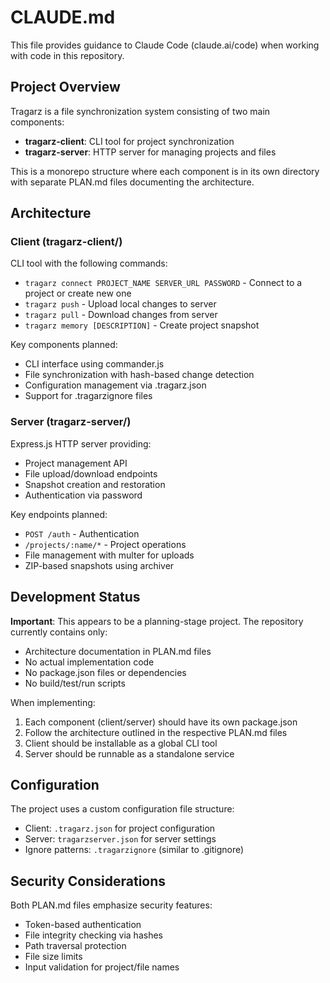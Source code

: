 # CLAUDE.md

This file provides guidance to Claude Code (claude.ai/code) when working with code in this repository.

## Project Overview

Tragarz is a file synchronization system consisting of two main components:
- **tragarz-client**: CLI tool for project synchronization
- **tragarz-server**: HTTP server for managing projects and files

This is a monorepo structure where each component is in its own directory with separate PLAN.md files documenting the architecture.

## Architecture

### Client (tragarz-client/)
CLI tool with the following commands:
- `tragarz connect PROJECT_NAME SERVER_URL PASSWORD` - Connect to a project or create new one
- `tragarz push` - Upload local changes to server
- `tragarz pull` - Download changes from server
- `tragarz memory [DESCRIPTION]` - Create project snapshot

Key components planned:
- CLI interface using commander.js
- File synchronization with hash-based change detection
- Configuration management via .tragarz.json
- Support for .tragarzignore files

### Server (tragarz-server/)
Express.js HTTP server providing:
- Project management API
- File upload/download endpoints
- Snapshot creation and restoration
- Authentication via password

Key endpoints planned:
- `POST /auth` - Authentication
- `/projects/:name/*` - Project operations
- File management with multer for uploads
- ZIP-based snapshots using archiver

## Development Status

**Important**: This appears to be a planning-stage project. The repository currently contains only:
- Architecture documentation in PLAN.md files
- No actual implementation code
- No package.json files or dependencies
- No build/test/run scripts

When implementing:
1. Each component (client/server) should have its own package.json
2. Follow the architecture outlined in the respective PLAN.md files
3. Client should be installable as a global CLI tool
4. Server should be runnable as a standalone service

## Configuration

The project uses a custom configuration file structure:
- Client: `.tragarz.json` for project configuration
- Server: `tragarzserver.json` for server settings
- Ignore patterns: `.tragarzignore` (similar to .gitignore)

## Security Considerations

Both PLAN.md files emphasize security features:
- Token-based authentication
- File integrity checking via hashes
- Path traversal protection
- File size limits
- Input validation for project/file names